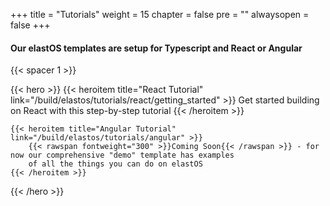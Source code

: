 
+++
title = "Tutorials"
weight = 15
chapter = false
pre = ""
alwaysopen = false
+++

#### Our elastOS templates are setup for **Typescript** and React or Angular

{{< spacer 1 >}}

{{< hero >}}
    {{< heroitem title="React Tutorial" link="/build/elastos/tutorials/react/getting_started" >}}
        Get started building on React with this step-by-step tutorial
    {{< /heroitem >}}
    
    {{< heroitem title="Angular Tutorial" link="/build/elastos/tutorials/angular" >}}
        {{< rawspan fontweight="300" >}}Coming Soon{{< /rawspan >}} - for now our comprehensive "demo" template has examples
        of all the things you can do on elastOS
    {{< /heroitem >}}   
{{< /hero >}}

